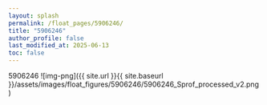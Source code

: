 ```yaml
---
layout: splash
permalink: /float_pages/5906246/
title: "5906246"
author_profile: false
last_modified_at: 2025-06-13
toc: false
---
```

 
5906246
![img-png]({{ site.url }}{{ site.baseurl }}/assets/images/float_figures/5906246/5906246_Sprof_processed_v2.png)